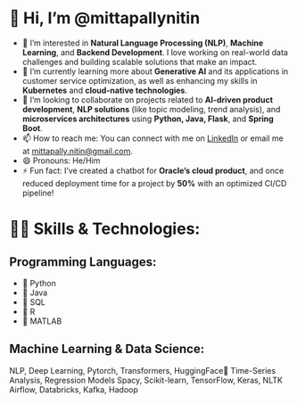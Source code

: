 # 👋 Hi, I’m @mittapallynitin

- 👀 I’m interested in **Natural Language Processing (NLP)**, **Machine Learning**, and **Backend Development**. I love working on real-world data challenges and building scalable solutions that make an impact.
- 🌱 I’m currently learning more about **Generative AI** and its applications in customer service optimization, as well as enhancing my skills in **Kubernetes** and **cloud-native technologies**.
- 💞️ I’m looking to collaborate on projects related to **AI-driven product development**, **NLP solutions** (like topic modeling, trend analysis), and **microservices architectures** using **Python, Java, Flask**, and **Spring Boot**.
- 📫 How to reach me: You can connect with me on [LinkedIn](https://www.linkedin.com/in/nitinmittapally/) or email me at mittapally.nitin@gmail.com.
- 😄 Pronouns: He/Him
- ⚡ Fun fact: I’ve created a chatbot for **Oracle’s cloud product**, and once reduced deployment time for a project by **50%** with an optimized CI/CD pipeline!

# 👨‍💻 Skills & Technologies:

## Programming Languages:
 - 🌟 Python
 - 🌟 Java
 - 🌟 SQL
 - 🌟 R
 - 🌟 MATLAB

## Machine Learning & Data Science:

NLP, Deep Learning, Pytorch, Transformers, HuggingFace🤗 Time-Series Analysis, Regression Models
Spacy, Scikit-learn, TensorFlow, Keras, NLTK
Airflow, Databricks, Kafka, Hadoop

